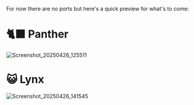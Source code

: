 For now there are no ports but here's a quick preview for what's to come:

# 🐈‍⬛ Panther
![Screenshot_20250426_125511](https://github.com/user-attachments/assets/33512cc6-e892-4f9f-8995-1775efae7426)

# 😺 Lynx
![Screenshot_20250426_141545](https://github.com/user-attachments/assets/86e8690d-8c9d-4308-bfac-a0f49b164c52)
